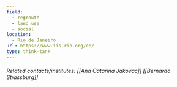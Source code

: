 ```yaml
---
field:
  - regrowth
  - land use
  - social
location:
  - Rio de Janeiro
url: https://www.iis-rio.org/en/
type: think-tank
---
```

###### Related contacts/institutes: [[Ana Catarina Jakovac]] [[Bernardo Strassburg]]
